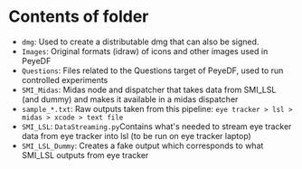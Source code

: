 # Contents of folder

- `dmg`: Used to create a distributable dmg that can also be signed.
- `Images`: Original formats (idraw) of icons and other images used in PeyeDF
- `Questions`: Files related to the Questions target of PeyeDF, used to run controlled experiments
- `SMI_Midas`: Midas node and dispatcher that takes data from SMI_LSL (and dummy) and makes it available in a midas dispatcher
- `sample_*.txt`: Raw outputs taken from this pipeline: `eye tracker > lsl > midas > xcode > text file`
- `SMI_LSL`: `DataStreaming.py`Contains what's needed to stream eye tracker data from eye tracker into lsl (to be run on eye tracker laptop)
- `SMI_LSL_Dummy`: Creates a fake output which corresponds to what SMI_LSL outputs from eye tracker
